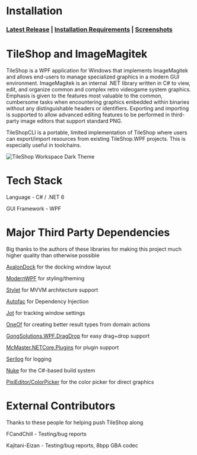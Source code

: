 # Installation
### [**Latest Release**](https://github.com/stevemonaco/ImageMagitek/releases) | [**Installation Requirements**](https://github.com/stevemonaco/ImageMagitek/wiki/TileShop-Installation-and-Overview) | [**Screenshots**](https://github.com/stevemonaco/ImageMagitek/wiki/TileShop-Workflow)

# TileShop and ImageMagitek
TileShop is a WPF application for Windows that implements ImageMagitek and allows end-users to manage specialized graphics in a modern GUI environment. ImageMagitek is an internal .NET library written in C# to view, edit, and organize common and complex retro videogame system graphics. Emphasis is given to the features most valuable to the common, cumbersome tasks when encountering graphics embedded within binaries without any distinguishable headers or identifiers. Exporting and importing is supported to allow advanced editing features to be performed in third-party image editors that support standard PNG.

TileShopCLI is a portable, limited implementation of TileShop where users can export/import resources from existing TileShop.WPF projects. This is especially useful in toolchains.

![TileShop Workspace Dark Theme](https://raw.githubusercontent.com/stevemonaco/ImageMagitek/master/TileShop.WPF/Assets/DemoImages/TileShopLayoutDark10142020.png)

# Tech Stack
Language - C# / .NET 6

GUI Framework - WPF

# Major Third Party Dependencies
Big thanks to the authors of these libraries for making this project much higher quality than otherwise possible

[AvalonDock](https://github.com/Dirkster99/AvalonDock) for the docking window layout

[ModernWPF](https://github.com/Kinnara/ModernWpf) for styling/theming

[Stylet](https://github.com/canton7/Stylet) for MVVM architecture support

[Autofac](https://github.com/autofac/Autofac) for Dependency Injection

[Jot](https://github.com/anakic/Jot) for tracking window settings

[OneOf](https://github.com/mcintyre321/OneOf) for creating better result types from domain actions

[GongSolutions.WPF.DragDrop](https://github.com/punker76/gong-wpf-dragdrop) for easy drag+drop support

[McMaster.NETCore.Plugins](https://github.com/natemcmaster/DotNetCorePlugins) for plugin support

[Serilog](https://github.com/serilog/serilog) for logging

[Nuke](https://github.com/nuke-build/nuke) for the C#-based build system

[PixiEditor/ColorPicker](https://github.com/PixiEditor/ColorPicker) for the color picker for direct graphics

# External Contributors
Thanks to these people for helping push TileShop along

FCandChill - Testing/bug reports

Kajitani-Eizan - Testing/bug reports, 8bpp GBA codec
